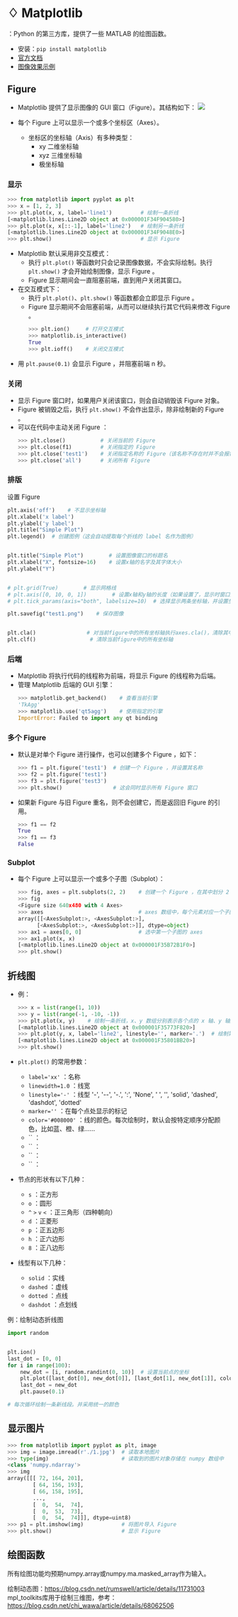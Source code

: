 # ♢ Matplotlib

：Python 的第三方库，提供了一些 MATLAB 的绘图函数。
- 安装：`pip install matplotlib`
- [官方文档](https://matplotlib.org/users/index.html)
- [图像效果示例](https://matplotlib.org/tutorials/introductory/sample_plots.html)

## Figure

- Matplotlib 提供了显示图像的 GUI 窗口（Figure）。其结构如下：
  ![](./Matplotlib_1.jpg)

- 每个 Figure 上可以显示一个或多个坐标区（Axes）。
  - 坐标区的坐标轴（Axis）有多种类型：
    - xy 二维坐标轴
    - xyz 三维坐标轴
    - 极坐标轴

### 显示

```py
>>> from matplotlib import pyplot as plt
>>> x = [1, 2, 3]
>>> plt.plot(x, x, label='line1')         # 绘制一条折线
[<matplotlib.lines.Line2D object at 0x000001F34F904580>]
>>> plt.plot(x, x[::-1], label='line2')   # 绘制另一条折线
[<matplotlib.lines.Line2D object at 0x000001F34F9048E0>]
>>> plt.show()                            # 显示 Figure 
```

- Matplotlib 默认采用非交互模式：
  - 执行 `plt.plot()` 等函数时只会记录图像数据，不会实际绘制。执行 `plt.show()` 才会开始绘制图像，显示 Figure 。
  - Figure 显示期间会一直阻塞前端，直到用户关闭其窗口。
- 在交互模式下：
  - 执行 `plt.plot()`、`plt.show()` 等函数都会立即显示 Figure 。
  - Figure 显示期间不会阻塞前端，从而可以继续执行其它代码来修改 Figure 。
    ```py
    >>> plt.ion()     # 打开交互模式
    >>> matplotlib.is_interactive()
    True
    >>> plt.ioff()    # 关闭交互模式
    ```
- 用 `plt.pause(0.1)` 会显示 Figure ，并阻塞前端 n 秒。

### 关闭

- 显示 Figure 窗口时，如果用户关闭该窗口，则会自动销毁该 Figure 对象。
- Figure 被销毁之后，执行 `plt.show()` 不会作出显示，除非绘制新的 Figure 。
- 可以在代码中主动关闭 Figure ：
  ```py
  >>> plt.close()           # 关闭当前的 Figure
  >>> plt.close(f1)         # 关闭指定的 Figure
  >>> plt.close('test1')    # 关闭指定名称的 Figure（该名称不存在时并不会报错）
  >>> plt.close('all')      # 关闭所有 Figure
  ```

### 排版




设置 Figure 

```py
plt.axis('off')    # 不显示坐标轴
plt.xlabel('x label')
plt.ylabel('y label')
plt.title("Simple Plot")
plt.legend()  # 创建图例（这会自动提取每个折线的 label 名作为图例）


plt.title("Simple Plot")        # 设置图像窗口的标题名
plt.xlabel("X", fontsize=16)    # 设置x轴的名字及其字体大小
plt.ylabel("Y")


# plt.grid(True)        # 显示网格线
# plt.axis([0, 10, 0, 1])        # 设置x轴和y轴的长度（如果设置了，显示时窗口比例会固定，否则会自动调整）
# plt.tick_params(axis="both", labelsize=10)  # 选择显示两条坐标轴，并设置坐标轴数字的大小

plt.savefig("test1.png")    # 保存图像


plt.cla()                # 对当前figure中的所有坐标轴执行axes.cla()，清除其中的图像
plt.clf()                 # 清除当前figure中的所有坐标轴
```


### 后端

- Matplotlib 将执行代码的线程称为前端，将显示 Figure 的线程称为后端。
- 管理 Matplotlib 后端的 GUI 引擎：
  ```py
  >>> matplotlib.get_backend()    # 查看当前引擎
  'TkAgg'
  >>> matplotlib.use('qt5agg')    # 使用指定的引擎
  ImportError: Failed to import any qt binding
  ```

### 多个 Figure

- 默认是对单个 Figure 进行操作，也可以创建多个 Figure ，如下：
  ```py
  >>> f1 = plt.figure('test1')  # 创建一个 Figure ，并设置其名称
  >>> f2 = plt.figure('test1')
  >>> f3 = plt.figure('test3')
  >>> plt.show()                # 这会同时显示所有 Figure 窗口
  ```

- 如果新 Figure 与旧 Figure 重名，则不会创建它，而是返回旧 Figure 的引用。
  ```py
  >>> f1 == f2
  True
  >>> f1 == f3
  False
  ```

### Subplot

- 每个 Figure 上可以显示一个或多个子图（Subplot）：
  ```py
  >>> fig, axes = plt.subplots(2, 2)    # 创建一个 Figure ，在其中划分 2 行、2 列个子图
  >>> fig
  <Figure size 640x480 with 4 Axes>
  >>> axes                              # axes 数组中，每个元素对应一个子图的 axes
  array([[<AxesSubplot:>, <AxesSubplot:>],
        [<AxesSubplot:>, <AxesSubplot:>]], dtype=object)
  >>> ax1 = axes[0, 0]                  # 选中第一个子图的 axes
  >>> ax1.plot(x, x)
  [<matplotlib.lines.Line2D object at 0x000001F35B72B1F0>]
  >>> plt.show()
  ```


## 折线图

- 例：
  ```py
  >>> x = list(range(1, 10))
  >>> y = list(range(-1, -10, -1)) 
  >>> plt.plot(x, y)    # 绘制一条折线，x、y 数组分别表示各个点的 x 轴、y 轴坐标，两个数组的长度必须相同
  [<matplotlib.lines.Line2D object at 0x000001F35773F820>]
  >>> plt.plot(y, x, label='line2', linestyle='', marker='.')  # 绘制第二条折线，它是散点线
  [<matplotlib.lines.Line2D object at 0x000001F35801BB20>]
  >>> plt.show()
  ```

- `plt.plot()` 的常用参数：
  - `label='xx'` ：名称
  - `linewidth=1.0` ：线宽
  - `linestyle='-'` ：线型
  '-', '--', '-.', ':', 'None', ' ', '', 'solid', 'dashed', 'dashdot', 'dotted'
  - `marker=''` ：在每个点处显示的标记
  - `color='#008000'` ：线的颜色。每次绘制时，默认会按特定顺序分配颜色，比如蓝、橙、绿……
  - `` ：
  - `` ：
  - `` ：
  - `` ：


- 节点的形状有以下几种：
  - `s` ：正方形
  - `o` ：圆形
  - `^` `>` `v` `<` ：正三角形（四种朝向）
  - `d` ：正菱形
  - `p` ：正五边形
  - `h` ：正六边形
  - `8` ：正八边形

- 线型有以下几种：
  - `solid`   ：实线
  - `dashed`  ：虚线
  - `dotted`  ：点线
  - `dashdot` ：点划线



例：绘制动态折线图
```py
import random


plt.ion()
last_dot = [0, 0]
for i in range(100):
    new_dot = [i, random.randint(0, 10)]  # 设置当前点的坐标
    plt.plot([last_dot[0], new_dot[0]], [last_dot[1], new_dot[1]], color="blue")
    last_dot = new_dot
    plt.pause(0.1)

# 每次循环绘制一条新线段。并采用统一的颜色
```

## 显示图片

```py
>>> from matplotlib import pyplot as plt, image
>>> img = image.imread(r'./1.jpg')  # 读取本地图片
>>> type(img)                       # 读取到的图片对象存储在 numpy 数组中
<class 'numpy.ndarray'>
>>> img
array([[[ 72, 164, 201],
        [ 64, 156, 193],
        [ 66, 158, 195],
        ...,
        [  0,  54,  74],
        [  0,  53,  73],
        [  0,  54,  74]]], dtype=uint8)
>>> p1 = plt.imshow(img)            # 将图片导入 Figure 
>>> plt.show()                      # 显示 Figure 
```

## 绘图函数

所有绘图功能均预期numpy.array或numpy.ma.masked_array作为输入。



绘制动态图：https://blog.csdn.net/rumswell/article/details/11731003
mpl_toolkits库用于绘制三维图，参考：https://blog.csdn.net/chi_wawa/article/details/68062506

